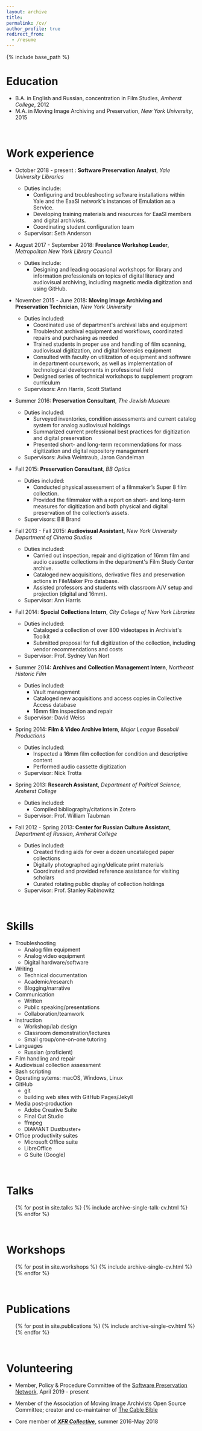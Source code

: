 ```yaml
---
layout: archive
title:
permalink: /cv/
author_profile: true
redirect_from:
  - /resume
---
```


{% include base_path %}
<br>

Education
======
* B.A. in English and Russian, concentration in Film Studies, *Amherst College*, 2012
* M.A. in Moving Image Archiving and Preservation, *New York University*, 2015

<br>

Work experience
======
* October 2018 - present : **Software Preservation Analyst**, *Yale University Libraries*
  * Duties include:
    * Configuring and troubleshooting software installations within Yale and the EaaSI network's instances of Emulation as a Service.
    * Developing training materials and resources for EaaSI members and digital archivists.
    * Coordinating student configuration team
  * Supervisor: Seth Anderson


* August 2017 - September 2018: **Freelance Workshop Leader**, *Metropolitan New York Library Council*
  * Duties include:
    * Designing and leading occasional workshops for library and information professionals on topics of digital literacy and audiovisual archiving, including magnetic media digitization and using GitHub.


* November 2015 - June 2018: **Moving Image Archiving and Preservation Technician**, *New York University*
  * Duties included:
    * Coordinated use of department's archival labs and equipment
    * Troubleshot archival equipment and workflows, coordinated repairs and purchasing as needed
    * Trained students in proper use and handling of film scanning, audiovisual digitization, and digital forensics equipment
    * Consulted with faculty on utilization of equipment and software in department coursework, as well as implementation of technological developments in professional field
    * Designed series of technical workshops to supplement program curriculum
  * Supervisors: Ann Harris, Scott Statland  


* Summer 2016: **Preservation Consultant**, *The Jewish Museum*
  * Duties included:
    * Surveyed inventories, condition assessments and current catalog system for analog audiovisual holdings
    * Summarized current professional best practices for digitization and digital preservation
    * Presented short- and long-term recommendations for mass digitization and digital repository management
  * Supervisors: Aviva Weintraub, Jaron Gandelman  


* Fall 2015: **Preservation Consultant**, *BB Optics*
  * Duties included:
    * Conducted physical assessment of a filmmaker’s Super 8 film collection.
    * Provided the filmmaker with a report on short- and long-term measures for digitization and both physical and digital preservation of the collection’s assets.
  * Supervisors: Bill Brand


* Fall 2013 - Fall 2015: **Audiovisual Assistant**, *New York University Department of Cinema Studies*
  * Duties included:
    * Carried out inspection, repair and digitization of 16mm film and audio cassette collections in the department's Film Study Center archive.
    * Cataloged new acquisitions, derivative files and preservation actions in FileMaker Pro database.
    * Assisted professors and students with classroom A/V setup and projection (digital and 16mm).
  * Supervisor: Ann Harris


* Fall 2014: **Special Collections Intern**, *City College of New York Libraries*
  * Duties included:
    * Cataloged a collection of over 800 videotapes in Archivist's Toolkit
    * Submitted proposal for full digitization of the collection, including vendor recommendations and costs
  * Supervisor: Prof. Sydney Van Nort  


* Summer 2014: **Archives and Collection Management Intern**, *Northeast Historic Film*
  * Duties included:
    * Vault management
    * Cataloged new acquisitions and access copies in Collective Access database
    * 16mm film inspection and repair
  * Supervisor: David Weiss  


* Spring 2014: **Film & Video Archive Intern**, *Major League Baseball Productions*
  * Duties included:
    * Inspected a 16mm film collection for condition and descriptive content
    * Performed audio cassette digitization
  * Supervisor: Nick Trotta  


* Spring 2013: **Research Assistant**, *Department of Political Science, Amherst College*
  * Duties included:
    * Compiled bibliography/citations in Zotero
  * Supervisor: Prof. William Taubman  


* Fall 2012 - Spring 2013: **Center for Russian Culture Assistant**, *Department of Russian, Amherst College*
  * Duties included:
    * Created finding aids for over a dozen uncataloged paper collections
    * Digitally photographed aging/delicate print materials
    * Coordinated and provided reference assistance for visiting scholars
    * Curated rotating public display of collection holdings
  * Supervisor: Prof. Stanley Rabinowitz  

<br>

Skills
======
* Troubleshooting
  * Analog film equipment
  * Analog video equipment
  * Digital hardware/software
* Writing
  * Technical documentation
  * Academic/research
  * Blogging/narrative
* Communication
    * Written
    * Public speaking/presentations
    * Collaboration/teamwork
* Instruction
    * Workshop/lab design
    * Classroom demonstration/lectures
    * Small group/one-on-one tutoring
* Languages
    * Russian (proficient)
* Film handling and repair
* Audiovisual collection assessment
* Bash scripting
* Operating sytems: macOS, Windows, Linux
* GitHub
  * git
  * building web sites with GitHub Pages/Jekyll
* Media post-production
  * Adobe Creative Suite
  * Final Cut Studio
  * ffmpeg
  * DIAMANT Dustbuster+
* Office productivity suites
  * Microsoft Office suite
  * LibreOffice
  * G Suite (Google)

<br>

Talks
======
  <ul>{% for post in site.talks %}
    {% include archive-single-talk-cv.html %}
  {% endfor %}</ul>  

<br>

Workshops
======
  <ul>{% for post in site.workshops %}
    {% include archive-single-cv.html %}
  {% endfor %}</ul>  

<br>

Publications
======
  <ul>{% for post in site.publications %}
    {% include archive-single-cv.html %}
  {% endfor %}</ul>  

<br>

Volunteering
======
* Member, Policy & Procedure Committee of the [Software Preservation Network](https://www.softwarepreservationnetwork.org), April 2019 - present

* Member of the Association of Moving Image Archivists Open Source Committee; creator and co-maintainer of [The Cable Bible](https://amiaopensource.github.io/cable-bible)

* Core member of [**_XFR Collective_**](https://xfrcollective.wordpress.com), summer 2016-May 2018
